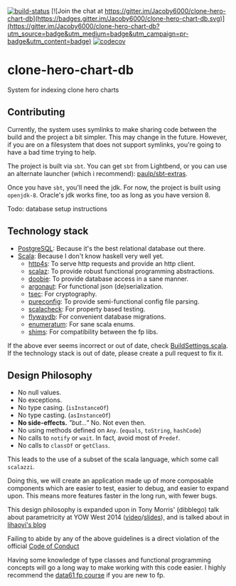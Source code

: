 [![build-status](https://travis-ci.org/Jacoby6000/clone-hero-chart-db.svg?branch=master)](https://travis-ci.org/Jacoby6000/clone-hero-chart-db)
[![Join the chat at https://gitter.im/Jacoby6000/clone-hero-chart-db](https://badges.gitter.im/Jacoby6000/clone-hero-chart-db.svg)](https://gitter.im/Jacoby6000/clone-hero-chart-db?utm_source=badge&utm_medium=badge&utm_campaign=pr-badge&utm_content=badge)
[![codecov](https://codecov.io/gh/Jacoby6000/clone-hero-chart-db/branch/master/graph/badge.svg)](https://codecov.io/gh/Jacoby6000/clone-hero-chart-db)

# clone-hero-chart-db 


System for indexing clone hero charts

## Contributing

Currently, the system uses symlinks to make sharing code between the build and the project a bit 
simpler.  This may change in the future.  However, if you are on a filesystem that does not support
symlinks, you're going to have a bad time trying to help.

The project is built via `sbt`. You can get `sbt` from Lightbend, or you can use an alternate 
launcher (which i recommend): [paulp/sbt-extras](https://github.com/paulp/sbt-extras).

Once you have `sbt`, you'll need the jdk. For now, the project is built using `openjdk-8`.  Oracle's
jdk works fine, too as long as you have version 8.

Todo: database setup instructions

## Technology stack

* [PostgreSQL](https://www.postgresql.org/): Because it's the best relational database out there.
* [Scala](https://www.scala-lang.org/): Because I don't know haskell very well yet.
  * [http4s](http://http4s.org): To serve http requests and provide an http client.
  * [scalaz](https://github.com/scalaz/scalaz): To provide robust functional programming abstractions.
  * [doobie](http://tpolecat.github.io/doobie/): To provide database access in a sane manner.
  * [argonaut](http://argonaut.io): For functional json (de)serialization.
  * [tsec](https://github.com/jmcardon/tsec): For cryptography.
  * [pureconfig](https://pureconfig.github.io/docs/): To provide semi-functional config file parsing.
  * [scalacheck](http://www.scalacheck.org/): For property based testing.
  * [flywaydb](https://flywaydb.org/): For convenient database migrations.
  * [enumeratum](https://github.com/lloydmeta/enumeratum): For sane scala enums.
  * [shims](https://github.com/djspiewak/shims): For compatibility between the fp libs.

If the above ever seems incorrect or out of date, check 
[BuildSettings.scala](./project/BuildSettings.scala). If the technology stack is out of date, please
create a pull request to fix it.

## Design Philosophy

* No null values.
* No exceptions.
* No type casing. (`isInstanceOf`)
* No type casting. (`asInstanceOf`)
* **No side-effects.** _"but..."_ No. Not even then.
* No using methods defined on `Any`. (`equals`, `toString`, `hashCode`)
* No calls to `notify` or `wait`. In fact, avoid most of `Predef`.
* No calls to `classOf` or `getClass`.

This leads to the use of a subset of the scala language, which some call `scalazzi`.

Doing this, we will create an application made up of more composable components which are easier to 
test, easier to debug, and easier to expand upon.  This means more features faster in the long run, 
with fewer bugs.

This design philosophy is expanded upon in Tony Morris' (dibblego) talk about parametricity at YOW West 
2014 ([video](https://www.youtube.com/watch?v=pVCkDZFSmVU&index=5&list=PLIpl4GKFQR6eXub6zaSren896Dfq4lUhs)/[slides](http://yowconference.com.au/slides/yowwest2014/Morris-ParametricityTypesDocumentationCodeReadability.pdf)), 
and is talked about in [lihaoyi's blog](http://www.lihaoyi.com/post/StrategicScalaStylePracticalTypeSafety.html)

Failing to abide by any of the above guidelines is a direct violation of the official 
[Code of Conduct](./Code%20Of%20Conduct.md)

Having some knowledge of type classes and functional programming concepts will go a long way to make
working with this code easier.  I highly recommend the 
[data61 fp course](https://github.com/data61/fp-course) if you are new to fp.

